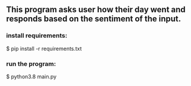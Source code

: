 ## This program asks user how their day went and responds based on the sentiment of the input.

### install requirements:

$ pip install -r requirements.txt

### run the program:

$ python3.8 main.py
